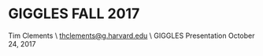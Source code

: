 # GIGGLES FALL 2017

Tim Clements \\
thclements@g.harvard.edu \\
GIGGLES Presentation October 24, 2017

